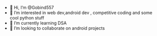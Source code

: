 - 👋 Hi, I’m @Gobind557
- 👀 I’m interested in web dev,android dev , competitive coding and some cool python stuff
- 🌱 I’m currently learning DSA
- 💞️ I’m looking to collaborate on android projects


<!---
Gobind557/Gobind557 is a ✨ special ✨ repository because its `README.md` (this file) appears on your GitHub profile.
You can click the Preview link to take a look at your changes.
--->
